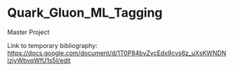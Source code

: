 # Quark_Gluon_ML_Tagging
Master Project

Link to temporary bibliography: https://docs.google.com/document/d/1T0P84bvZvcEdx9cvs6z_uXsKWNDNlzjyWbvqWfU1s5I/edit

